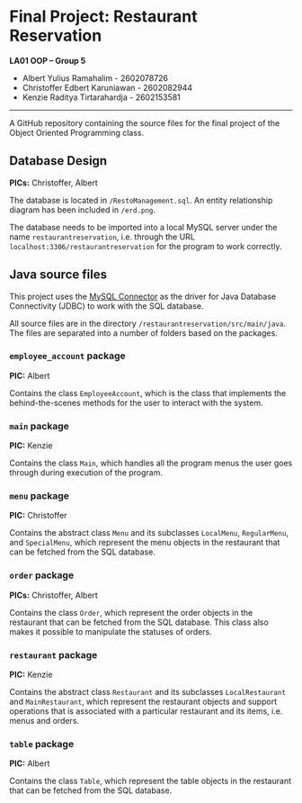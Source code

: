 # Final Project: Restaurant Reservation

**LA01 OOP – Group 5**

-   Albert Yulius Ramahalim - 2602078726
-   Christoffer Edbert Karuniawan - 2602082944
-   Kenzie Raditya Tirtarahardja - 2602153581

---

A GitHub repository containing the source files for the final project of the Object Oriented Programming class.

## Database Design

**PICs:** Christoffer, Albert

The database is located in `/RestoManagement.sql`. An entity relationship diagram has been included in `/erd.png`.

The database needs to be imported into a local MySQL server under the name `restaurantreservation`, i.e. through the URL `localhost:3306/restaurantreservation` for the program to work correctly.

## Java source files

This project uses the [MySQL Connector](https://dev.mysql.com/downloads/connector/j/) as the driver for Java Database Connectivity (JDBC) to work with the SQL database.

All source files are in the directory `/restaurantreservation/src/main/java`. The files are separated into a number of folders based on the packages.

### `employee_account` package

**PIC:** Albert

Contains the class `EmployeeAccount`, which is the class that implements the behind-the-scenes methods for the user to interact with the system.

### `main` package

**PIC:** Kenzie

Contains the class `Main`, which handles all the program menus the user goes through during execution of the program.

### `menu` package

**PIC:** Christoffer

Contains the abstract class `Menu` and its subclasses `LocalMenu`, `RegularMenu`, and `SpecialMenu`, which represent the menu objects in the restaurant that can be fetched from the SQL database.

### `order` package

**PICs:** Christoffer, Albert

Contains the class `Order`, which represent the order objects in the restaurant that can be fetched from the SQL database. This class also makes it possible to manipulate the statuses of orders.

### `restaurant` package

**PIC:** Kenzie

Contains the abstract class `Restaurant` and its subclasses `LocalRestaurant` and `MainRestaurant`, which represent the restaurant objects and support operations that is associated with a particular restaurant and its items, i.e. menus and orders.

### `table` package

**PIC:** Albert

Contains the class `Table`, which represent the table objects in the restaurant that can be fetched from the SQL database.
